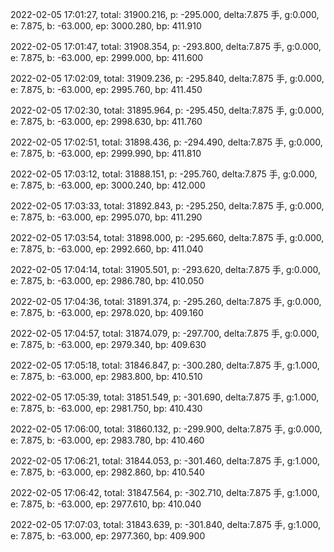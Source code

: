 2022-02-05 17:01:27, total: 31900.216, p: -295.000, delta:7.875 手, g:0.000, e: 7.875, b: -63.000, ep: 3000.280, bp: 411.910

2022-02-05 17:01:47, total: 31908.354, p: -293.800, delta:7.875 手, g:0.000, e: 7.875, b: -63.000, ep: 2999.000, bp: 411.600

2022-02-05 17:02:09, total: 31909.236, p: -295.840, delta:7.875 手, g:0.000, e: 7.875, b: -63.000, ep: 2995.760, bp: 411.450

2022-02-05 17:02:30, total: 31895.964, p: -295.450, delta:7.875 手, g:0.000, e: 7.875, b: -63.000, ep: 2998.630, bp: 411.760

2022-02-05 17:02:51, total: 31898.436, p: -294.490, delta:7.875 手, g:0.000, e: 7.875, b: -63.000, ep: 2999.990, bp: 411.810

2022-02-05 17:03:12, total: 31888.151, p: -295.760, delta:7.875 手, g:0.000, e: 7.875, b: -63.000, ep: 3000.240, bp: 412.000

2022-02-05 17:03:33, total: 31892.843, p: -295.250, delta:7.875 手, g:0.000, e: 7.875, b: -63.000, ep: 2995.070, bp: 411.290

2022-02-05 17:03:54, total: 31898.000, p: -295.660, delta:7.875 手, g:0.000, e: 7.875, b: -63.000, ep: 2992.660, bp: 411.040

2022-02-05 17:04:14, total: 31905.501, p: -293.620, delta:7.875 手, g:0.000, e: 7.875, b: -63.000, ep: 2986.780, bp: 410.050

2022-02-05 17:04:36, total: 31891.374, p: -295.260, delta:7.875 手, g:0.000, e: 7.875, b: -63.000, ep: 2978.020, bp: 409.160

2022-02-05 17:04:57, total: 31874.079, p: -297.700, delta:7.875 手, g:0.000, e: 7.875, b: -63.000, ep: 2979.340, bp: 409.630

2022-02-05 17:05:18, total: 31846.847, p: -300.280, delta:7.875 手, g:1.000, e: 7.875, b: -63.000, ep: 2983.800, bp: 410.510

2022-02-05 17:05:39, total: 31851.549, p: -301.690, delta:7.875 手, g:1.000, e: 7.875, b: -63.000, ep: 2981.750, bp: 410.430

2022-02-05 17:06:00, total: 31860.132, p: -299.900, delta:7.875 手, g:0.000, e: 7.875, b: -63.000, ep: 2983.780, bp: 410.460

2022-02-05 17:06:21, total: 31844.053, p: -301.460, delta:7.875 手, g:1.000, e: 7.875, b: -63.000, ep: 2982.860, bp: 410.540

2022-02-05 17:06:42, total: 31847.564, p: -302.710, delta:7.875 手, g:1.000, e: 7.875, b: -63.000, ep: 2977.610, bp: 410.040

2022-02-05 17:07:03, total: 31843.639, p: -301.840, delta:7.875 手, g:1.000, e: 7.875, b: -63.000, ep: 2977.360, bp: 409.900